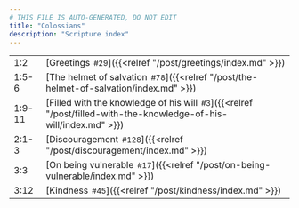 ```yaml
---
# THIS FILE IS AUTO-GENERATED, DO NOT EDIT
title: "Colossians"
description: "Scripture index"
---
```


|  |  |
| --- | --- |
| 1:2 | [Greetings<span style="font-size:smaller; padding-left:0.5em;">#29</span>]({{<relref "/post/greetings/index.md" >}}) |
| 1:5-6 | [The helmet of salvation<span style="font-size:smaller; padding-left:0.5em;">#78</span>]({{<relref "/post/the-helmet-of-salvation/index.md" >}}) |
| 1:9-11 | [Filled with the knowledge of his will<span style="font-size:smaller; padding-left:0.5em;">#3</span>]({{<relref "/post/filled-with-the-knowledge-of-his-will/index.md" >}}) |
| 2:1-3 | [Discouragement<span style="font-size:smaller; padding-left:0.5em;">#128</span>]({{<relref "/post/discouragement/index.md" >}}) |
| 3:3 | [On being vulnerable<span style="font-size:smaller; padding-left:0.5em;">#17</span>]({{<relref "/post/on-being-vulnerable/index.md" >}}) |
| 3:12 | [Kindness<span style="font-size:smaller; padding-left:0.5em;">#45</span>]({{<relref "/post/kindness/index.md" >}}) |
